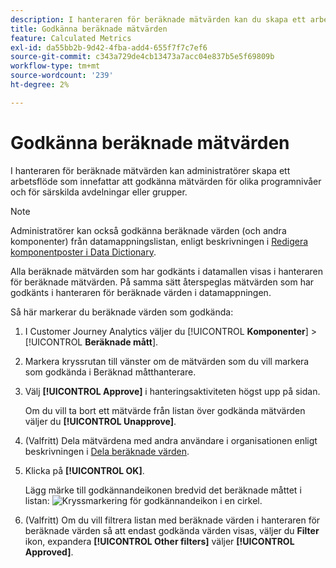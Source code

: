 ```yaml
---
description: I hanteraren för beräknade mätvärden kan du skapa ett arbetsflöde som innefattar godkännande av mätvärden för olika programnivåer och för specifika avdelningar eller grupper.
title: Godkänna beräknade mätvärden
feature: Calculated Metrics
exl-id: da55bb2b-9d42-4fba-add4-655f7f7c7ef6
source-git-commit: c343a729de4cb13473a7acc04e837b5e5f69809b
workflow-type: tm+mt
source-wordcount: '239'
ht-degree: 2%

---
```


# Godkänna beräknade mätvärden

I hanteraren för beräknade mätvärden kan administratörer skapa ett arbetsflöde som innefattar att godkänna mätvärden för olika programnivåer och för särskilda avdelningar eller grupper.

>[!NOTE]
>
>Administratörer kan också godkänna beräknade värden (och andra komponenter) från datamappningslistan, enligt beskrivningen i [Redigera komponentposter i Data Dictionary](/help/components/data-dictionary/edit-entries-data-dictionary.md).
>
>Alla beräknade mätvärden som har godkänts i datamallen visas i hanteraren för beräknade mätvärden. På samma sätt återspeglas mätvärden som har godkänts i hanteraren för beräknade värden i datamappningen.

Så här markerar du beräknade värden som godkända:

1. I Customer Journey Analytics väljer du [!UICONTROL **Komponenter**] > [!UICONTROL **Beräknade mått**].

1. Markera kryssrutan till vänster om de mätvärden som du vill markera som godkända i Beräknad måtthanterare.

1. Välj **[!UICONTROL Approve]** i hanteringsaktiviteten högst upp på sidan.

   Om du vill ta bort ett mätvärde från listan över godkända mätvärden väljer du **[!UICONTROL Unapprove]**.

1. (Valfritt) Dela mätvärdena med andra användare i organisationen enligt beskrivningen i [Dela beräknade värden](/help/components/calc-metrics/cm-workflow/cm-sharing.md).

1. Klicka på **[!UICONTROL OK]**.

   Lägg märke till godkännandeikonen bredvid det beräknade måttet i listan:  ![Kryssmarkering för godkännandeikon i en cirkel.](https://spectrum.adobe.com/static/icons/workflow_18/Smock_CheckmarkCircle_18_N.svg)

1. (Valfritt) Om du vill filtrera listan med beräknade värden i hanteraren för beräknade värden så att endast godkända värden visas, väljer du **Filter** ikon, expandera **[!UICONTROL Other filters]** väljer **[!UICONTROL Approved]**.
